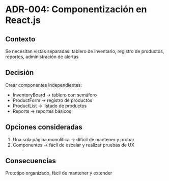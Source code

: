 # ADR-004: Componentización en React.js


## Contexto
Se necesitan vistas separadas: tablero de inventario, registro de productos, reportes, administración de alertas


## Decisión
Crear componentes independientes:
- InventoryBoard → tablero con semáforo
- ProductForm → registro de productos
- ProductList → listado de productos
- Reports → reportes básicos


## Opciones consideradas
1. Una sola página monolítica → difícil de mantener y probar
2. Componentes → fácil de escalar y realizar pruebas de UX


## Consecuencias
Prototipo organizado, fácil de mantener y extender
